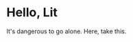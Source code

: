 # Hello, Lit

<usa-link href="http://designsystem.digital.gov">
It's dangerous to go alone. Here, take this.
</usa-link>
